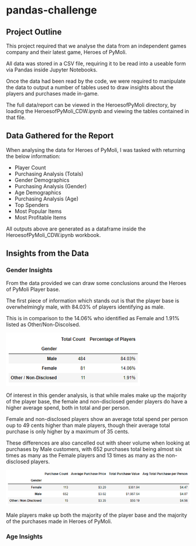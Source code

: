 # pandas-challenge

## Project Outline

This project required that we analyse the data from an independent games company and their latest game, Heroes of PyMoli.

All data was stored in a CSV file, requiring it to be read into a useable form via Pandas inside Jupyter Notebooks.

Once the data had been read by the code, we were required to manipulate the data to output a number of tables used to draw insights about the players and purchases made in-game.

The full data/report can be viewed in the HeroesofPyMoli directory, by loading the HeroesofPyMoli_CDW.ipynb and viewing the tables contained in that file.

## Data Gathered for the Report

When analysing the data for Heroes of PyMoli, I was tasked with returning the below information:

* Player Count
* Purchasing Analysis (Totals)
* Gender Demographics
* Purchasing Analysis (Gender)
* Age Demographics
* Purchasing Analysis (Age)
* Top Spenders
* Most Popular Items
* Most Profitable Items

All outputs above are generated as a dataframe inside the HeroesofPyMoli_CDW.ipynb workbook.

## Insights from the Data

### Gender Insights

From the data provided we can draw some conclusions around the Heroes of PyMoli Player base.

The first piece of information which stands out is that the player base is overwhelmingly male, with 84.03% of players identifying as male.

This is in comparison to the 14.06% who identified as Female and 1.91% listed as Other/Non-Discolsed.

![gender](/Images/gender.png)

Of interest in this gender analysis, is that while males make up the majority of the player base, the female and non-disclosed gender players do have a higher average spend, both in total and per person.

Female and non-disclosed players show an average total spend per person oup to 49 cents higher than male players, though their average total purchase is only higher by a maximum of 35 cents.

These differences are also cancelled out with sheer volume when looking at purchases by Male customers, with 652 purchases total being almost six times as many as the Female players and 13 times as many as the non-disclosed players.

![purchgen](/Images/purchgen.png)

Male players make up both the majority of the player base and the majority of the purchases made in Heroes of PyMoli.


### Age Insights

